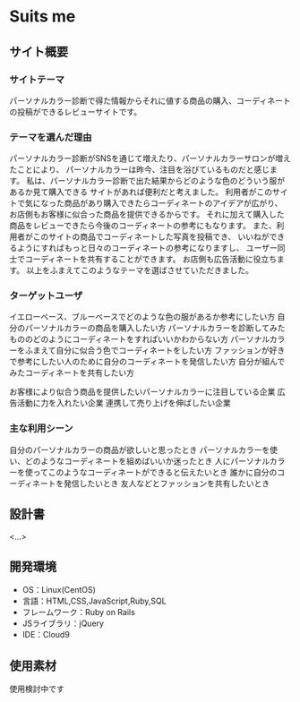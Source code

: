# Suits me

## サイト概要
### サイトテーマ
パーソナルカラー診断で得た情報からそれに値する商品の購入、コーディネートの投稿ができるレビューサイトです。

### テーマを選んだ理由
パーソナルカラー診断がSNSを通じて増えたり、パーソナルカラーサロンが増えたことにより、
パーソナルカラーは昨今、注目を浴びているものだと感じます。
私は、パーソナルカラー診断で出た結果からどのような色のどういう服があるか見て購入できる
サイトがあれば便利だと考えました。
利用者がこのサイトで気になった商品があり購入できたらコーディネートのアイデアが広がり、
お店側もお客様に似合った商品を提供できるからです。
それに加えて購入した商品をレビューできたら今後のコーディネートの参考にもなります。
また、利用者がこのサイトの商品でコーディネートした写真を投稿でき、
いいねができるようにすればもっと日々のコーディネートの参考になりますし、
ユーザー同士でコーディネートを共有することができます。
お店側も広告活動に役立ちます。
以上をふまえてこのようなテーマを選ばさせていただきました。

### ターゲットユーザ
イエローベース、ブルーベースでどのような色の服があるか参考にしたい方
自分のパーソナルカラーの商品を購入したい方
パーソナルカラーを診断してみたもののどのようにコーディネートをすればいいかわからない方
パーソナルカラーをふまえて自分に似合う色でコーディネートをしたい方
ファッションが好きで参考にしたい人のために自分のコーディネートを発信したい方
自分が組んでみたコーディネートを共有したい方

お客様により似合う商品を提供したいパーソナルカラーに注目している企業
広告活動に力を入れたい企業
連携して売り上げを伸ばしたい企業

### 主な利用シーン
自分のパーソナルカラーの商品が欲しいと思ったとき
パーソナルカラーを使い、どのようなコーディネートを組めばいいか迷ったとき
人にパーソナルカラーを使ってこのようなコーディネートができると伝えたいとき
誰かに自分のコーディネートを発信したいとき
友人などとファッションを共有したいとき

## 設計書
<...>

## 開発環境
- OS：Linux(CentOS)
- 言語：HTML,CSS,JavaScript,Ruby,SQL
- フレームワーク：Ruby on Rails
- JSライブラリ：jQuery
- IDE：Cloud9

## 使用素材
使用検討中です
